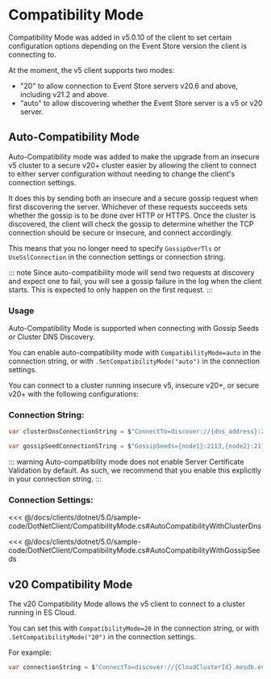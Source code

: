 # Compatibility Mode

Compatibility Mode was added in v5.0.10 of the client to set certain configuration options depending on the Event Store version the client is connecting to.

At the moment, the v5 client supports two modes:

- "20" to allow connection to Event Store servers v20.6 and above, including v21.2 and above.
- "auto" to allow discovering whether the Event Store server is a v5 or v20 server.

## Auto-Compatibility Mode

Auto-Compatibility mode was added to make the upgrade from an insecure v5 cluster to a secure v20+ cluster easier by allowing the client to connect to either server configuration without needing to change the client's connection settings.

It does this by sending both an insecure and a secure gossip request when first discovering the server. Whichever of these requests succeeds sets whether the gossip is to be done over HTTP or HTTPS. Once the cluster is discovered, the client will check the gossip to determine whether the TCP connection should be secure or insecure, and connect accordingly.

This means that you no longer need to specify `GossipOverTls` or `UseSslConnection` in the connection settings or connection string.

::: note
Since auto-compatibility mode will send two requests at discovery and expect one to fail, you will see a gossip failure in the log when the client starts. This is expected to only happen on the first request.
:::

### Usage

Auto-Compatibility Mode is supported when connecting with Gossip Seeds or Cluster DNS Discovery.

You can enable auto-compatibility mode with `CompatibilityMode=auto` in the connection string, or with `.SetCompatibilityMode("auto")` in the connection settings.

You can connect to a cluster running insecure v5, insecure v20+, or secure v20+ with the following configurations:

### Connection String:

```csharp
var clusterDnsConnectionString = $"ConnectTo=discover://{dns_address}:2113;TargetHost={dns_address};CompatibilityMode=auto;ValidateServer=true;"
```

```csharp
var gossipSeedConnectionSTring = $"GossipSeeds={node1}:2113,{node2}:2113,{node3}:2113;CompatibilityMode=auto;ValidateServer=true;"
```

::: warning
Auto-compatibility mode does not enable Server Certificate Validation by default. As such, we recommend that you enable this explicitly in your connection string.
:::

### Connection Settings:

<xode-group>
<xode-block title="Using Cluster DNS Discovery">

<<< @/docs/clients/dotnet/5.0/sample-code/DotNetClient/CompatibilityMode.cs#AutoCompatibilityWithClusterDns
</xode-block>
<xode-block title="Using Gossip Seeds">

<<< @/docs/clients/dotnet/5.0/sample-code/DotNetClient/CompatibilityMode.cs#AutoCompatibilityWithGossipSeeds
</xode-block>
</xode-group>

## v20 Compatibility Mode

The v20 Compatibility Mode allows the v5 client to connect to a cluster running in ES Cloud.

You can set this with `CompatibilityMode=20` in the connection string, or with `.SetCompatibilityMode("20")` in the connection settings.

For example:

```csharp
var connectionString = $"ConnectTo=discover://{CloudClusterId}.mesdb.eventstore.cloud:2113?UseSslConnection=true;ValidateServer=true;CompatibilityMode=20;"
```